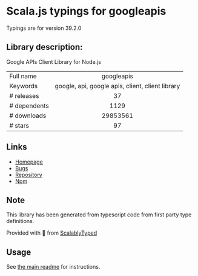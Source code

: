 
# Scala.js typings for googleapis

Typings are for version 39.2.0

## Library description:
Google APIs Client Library for Node.js

|                    |                 |
| ------------------ | :-------------: |
| Full name          | googleapis |
| Keywords           | google, api, google apis, client, client library |
| # releases         | 37 |
| # dependents       | 1129 |
| # downloads        | 29853561 |
| # stars            | 97 |

## Links
- [Homepage](https://github.com/googleapis/google-api-nodejs-client#readme)
- [Bugs](https://github.com/googleapis/google-api-nodejs-client/issues)
- [Repository](https://github.com/googleapis/google-api-nodejs-client)
- [Npm](https://www.npmjs.com/package/googleapis)
    


## Note
This library has been generated from typescript code from first party type definitions.

Provided with :purple_heart: from [ScalablyTyped](https://github.com/oyvindberg/ScalablyTyped)

## Usage
See [the main readme](../../readme.md) for instructions.


